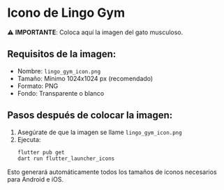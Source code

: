 # Icono de Lingo Gym

⚠️ **IMPORTANTE**: Coloca aquí la imagen del gato musculoso.

## Requisitos de la imagen:
- Nombre: `lingo_gym_icon.png`
- Tamaño: Mínimo 1024x1024 px (recomendado)
- Formato: PNG
- Fondo: Transparente o blanco

## Pasos después de colocar la imagen:

1. Asegúrate de que la imagen se llame `lingo_gym_icon.png`
2. Ejecuta:
   ```bash
   flutter pub get
   dart run flutter_launcher_icons
   ```

Esto generará automáticamente todos los tamaños de iconos necesarios para Android e iOS.

